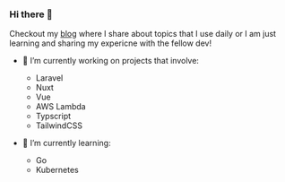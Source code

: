 ### Hi there 👋

Checkout my [blog](https://tannercampbell.com) where I share about topics that I use daily or I am just learning and sharing my expericne with the fellow dev!

- 🔭 I’m currently working on projects that involve:
  - Laravel
  - Nuxt
  - Vue
  - AWS Lambda
  - Typscript
  - TailwindCSS

- 🌱 I’m currently learning:
  - Go
  - Kubernetes

<!--
**tcampbPPU/tcampbPPU** is a ✨ _special_ ✨ repository because its `README.md` (this file) appears on your GitHub profile.

Here are some ideas to get you started:

- 🔭 I’m currently working on ...
- 🌱 I’m currently learning ...
- 🤔 I’m looking for help with ...
- 💬 Ask me about ...
- 📫 How to reach me: ...
- 😄 Pronouns: ...
- ⚡ Fun fact: ...
-->
